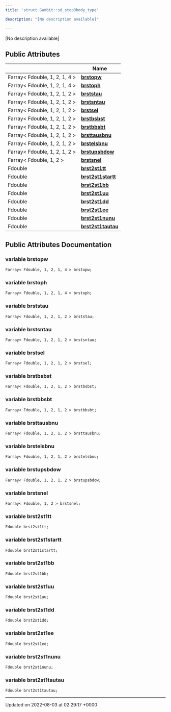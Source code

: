 ```yaml
---
title: 'struct Gambit::sd_stop3body_type'

description: "[No description available]"

---
```









[No description available]

## Public Attributes

|                | Name           |
| -------------- | -------------- |
| Farray< Fdouble, 1, 2, 1, 4 > | **[brstopw](/documentation/code/darkbit_development/classes/structgambit_1_1sd__stop3body__type/#variable-brstopw)**  |
| Farray< Fdouble, 1, 2, 1, 4 > | **[brstoph](/documentation/code/darkbit_development/classes/structgambit_1_1sd__stop3body__type/#variable-brstoph)**  |
| Farray< Fdouble, 1, 2, 1, 2 > | **[brststau](/documentation/code/darkbit_development/classes/structgambit_1_1sd__stop3body__type/#variable-brststau)**  |
| Farray< Fdouble, 1, 2, 1, 2 > | **[brstsntau](/documentation/code/darkbit_development/classes/structgambit_1_1sd__stop3body__type/#variable-brstsntau)**  |
| Farray< Fdouble, 1, 2, 1, 2 > | **[brstsel](/documentation/code/darkbit_development/classes/structgambit_1_1sd__stop3body__type/#variable-brstsel)**  |
| Farray< Fdouble, 1, 2, 1, 2 > | **[brstbsbst](/documentation/code/darkbit_development/classes/structgambit_1_1sd__stop3body__type/#variable-brstbsbst)**  |
| Farray< Fdouble, 1, 2, 1, 2 > | **[brstbbsbt](/documentation/code/darkbit_development/classes/structgambit_1_1sd__stop3body__type/#variable-brstbbsbt)**  |
| Farray< Fdouble, 1, 2, 1, 2 > | **[brsttausbnu](/documentation/code/darkbit_development/classes/structgambit_1_1sd__stop3body__type/#variable-brsttausbnu)**  |
| Farray< Fdouble, 1, 2, 1, 2 > | **[brstelsbnu](/documentation/code/darkbit_development/classes/structgambit_1_1sd__stop3body__type/#variable-brstelsbnu)**  |
| Farray< Fdouble, 1, 2, 1, 2 > | **[brstupsbdow](/documentation/code/darkbit_development/classes/structgambit_1_1sd__stop3body__type/#variable-brstupsbdow)**  |
| Farray< Fdouble, 1, 2 > | **[brstsnel](/documentation/code/darkbit_development/classes/structgambit_1_1sd__stop3body__type/#variable-brstsnel)**  |
| Fdouble | **[brst2st1tt](/documentation/code/darkbit_development/classes/structgambit_1_1sd__stop3body__type/#variable-brst2st1tt)**  |
| Fdouble | **[brst2st1startt](/documentation/code/darkbit_development/classes/structgambit_1_1sd__stop3body__type/#variable-brst2st1startt)**  |
| Fdouble | **[brst2st1bb](/documentation/code/darkbit_development/classes/structgambit_1_1sd__stop3body__type/#variable-brst2st1bb)**  |
| Fdouble | **[brst2st1uu](/documentation/code/darkbit_development/classes/structgambit_1_1sd__stop3body__type/#variable-brst2st1uu)**  |
| Fdouble | **[brst2st1dd](/documentation/code/darkbit_development/classes/structgambit_1_1sd__stop3body__type/#variable-brst2st1dd)**  |
| Fdouble | **[brst2st1ee](/documentation/code/darkbit_development/classes/structgambit_1_1sd__stop3body__type/#variable-brst2st1ee)**  |
| Fdouble | **[brst2st1nunu](/documentation/code/darkbit_development/classes/structgambit_1_1sd__stop3body__type/#variable-brst2st1nunu)**  |
| Fdouble | **[brst2st1tautau](/documentation/code/darkbit_development/classes/structgambit_1_1sd__stop3body__type/#variable-brst2st1tautau)**  |

## Public Attributes Documentation

### variable brstopw

```
Farray< Fdouble, 1, 2, 1, 4 > brstopw;
```


### variable brstoph

```
Farray< Fdouble, 1, 2, 1, 4 > brstoph;
```


### variable brststau

```
Farray< Fdouble, 1, 2, 1, 2 > brststau;
```


### variable brstsntau

```
Farray< Fdouble, 1, 2, 1, 2 > brstsntau;
```


### variable brstsel

```
Farray< Fdouble, 1, 2, 1, 2 > brstsel;
```


### variable brstbsbst

```
Farray< Fdouble, 1, 2, 1, 2 > brstbsbst;
```


### variable brstbbsbt

```
Farray< Fdouble, 1, 2, 1, 2 > brstbbsbt;
```


### variable brsttausbnu

```
Farray< Fdouble, 1, 2, 1, 2 > brsttausbnu;
```


### variable brstelsbnu

```
Farray< Fdouble, 1, 2, 1, 2 > brstelsbnu;
```


### variable brstupsbdow

```
Farray< Fdouble, 1, 2, 1, 2 > brstupsbdow;
```


### variable brstsnel

```
Farray< Fdouble, 1, 2 > brstsnel;
```


### variable brst2st1tt

```
Fdouble brst2st1tt;
```


### variable brst2st1startt

```
Fdouble brst2st1startt;
```


### variable brst2st1bb

```
Fdouble brst2st1bb;
```


### variable brst2st1uu

```
Fdouble brst2st1uu;
```


### variable brst2st1dd

```
Fdouble brst2st1dd;
```


### variable brst2st1ee

```
Fdouble brst2st1ee;
```


### variable brst2st1nunu

```
Fdouble brst2st1nunu;
```


### variable brst2st1tautau

```
Fdouble brst2st1tautau;
```


-------------------------------

Updated on 2022-08-03 at 02:29:17 +0000